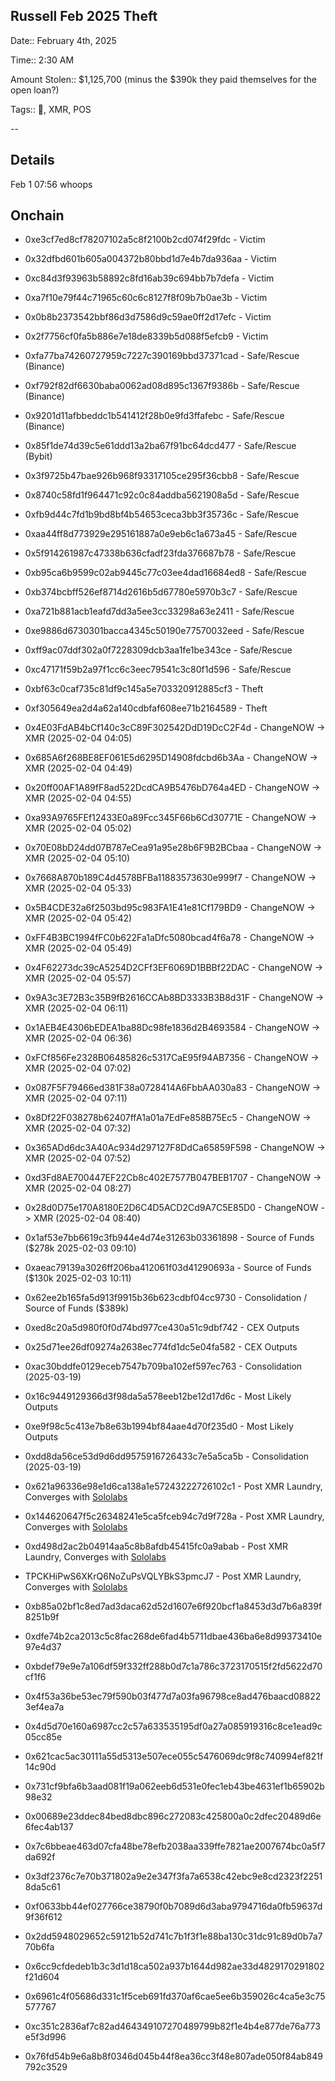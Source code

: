 ## Russell Feb 2025 Theft

Date:: February 4th, 2025 

Time:: 2:30 AM

Amount Stolen:: $1,125,700 (minus the $390k they paid themselves for the open loan?)

Tags:: 🔑, XMR, POS

--

## Details

Feb 1 07:56 whoops


## Onchain

- 0xe3cf7ed8cf78207102a5c8f2100b2cd074f29fdc - Victim
- 0x32dfbd601b605a004372b80bbd1d7e4b7da936aa - Victim
- 0xc84d3f93963b58892c8fd16ab39c694bb7b7defa - Victim
- 0xa7f10e79f44c71965c60c6c8127f8f09b7b0ae3b - Victim
- 0x0b8b2373542bbf86d3d7586d9c59ae0ff2d17efc - Victim
- 0x2f7756cf0fa5b886e7e18de8339b5d088f5efcb9 - Victim
- 0xfa77ba74260727959c7227c390169bbd37371cad - Safe/Rescue (Binance)
- 0xf792f82df6630baba0062ad08d895c1367f9386b - Safe/Rescue (Binance)
- 0x9201d11afbbeddc1b541412f28b0e9fd3ffafebc - Safe/Rescue (Binance)
- 0x85f1de74d39c5e61ddd13a2ba67f91bc64dcd477 - Safe/Rescue (Bybit)
- 0x3f9725b47bae926b968f93317105ce295f36cbb8 - Safe/Rescue
- 0x8740c58fd1f964471c92c0c84addba5621908a5d - Safe/Rescue
- 0xfb9d44c7fd1b9bd8bf4b54653ceca3bb3f35736c - Safe/Rescue
- 0xaa44ff8d773929e295161887a0e9eb6c1a673a45 - Safe/Rescue
- 0x5f914261987c47338b636cfadf23fda376687b78 - Safe/Rescue
- 0xb95ca6b9599c02ab9445c77c03ee4dad16684ed8 - Safe/Rescue
- 0xb374bcbff526ef8714d2616b5d67780e5970b3c7 - Safe/Rescue
- 0xa721b881acb1eafd7dd3a5ee3cc33298a63e2411 - Safe/Rescue
- 0xe9886d6730301bacca4345c50190e77570032eed - Safe/Rescue
- 0xff9ac07ddf302a0f7228309dcb3aa1fe1be343ce - Safe/Rescue
- 0xc47171f59b2a97f1cc6c3eec79541c3c80f1d596 - Safe/Rescue

- 0xbf63c0caf735c81df9c145a5e703320912885cf3 - Theft
- 0xf305649ea2d4a62a140cdbfaf608ee71b2164589 - Theft

- 0x4E03FdAB4bCf140c3cC89F302542DdD19DcC2F4d - ChangeNOW -> XMR (2025-02-04 04:05)
- 0x685A6f268BE8EF061E5d6295D14908fdcbd6b3Aa - ChangeNOW -> XMR (2025-02-04 04:49)
- 0x20ff00AF1A89fF8ad522DcdCA9B5476bD764a4ED - ChangeNOW -> XMR (2025-02-04 04:55)
- 0xa93A9765FEf12433E0a89Fcc345F66b6Cd30771E - ChangeNOW -> XMR (2025-02-04 05:02)
- 0x70E08bD24dd07B787eCea91a95e28b6F9B2BCbaa - ChangeNOW -> XMR (2025-02-04 05:10)
- 0x7668A870b189C4d4578BFBa11883573630e999f7 - ChangeNOW -> XMR (2025-02-04 05:33)
- 0x5B4CDE32a6f2503bd95c983FA1E41e81Cf179BD9 - ChangeNOW -> XMR (2025-02-04 05:42)
- 0xFF4B3BC1994fFC0b622Fa1aDfc5080bcad4f6a78 - ChangeNOW -> XMR (2025-02-04 05:49)
- 0x4F62273dc39cA5254D2CFf3EF6069D1BBBf22DAC - ChangeNOW -> XMR (2025-02-04 05:57)
- 0x9A3c3E72B3c35B9fB2616CCAb8BD3333B3B8d31F - ChangeNOW -> XMR (2025-02-04 06:11)
- 0x1AEB4E4306bEDEA1ba88Dc98fe1836d2B4693584 - ChangeNOW -> XMR (2025-02-04 06:36)
- 0xFCf856Fe2328B06485826c5317CaE95f94AB7356 - ChangeNOW -> XMR (2025-02-04 07:02)
- 0x087F5F79466ed381F38a0728414A6FbbAA030a83 - ChangeNOW -> XMR (2025-02-04 07:11)
- 0x8Df22F038278b62407ffA1a01a7EdFe858B75Ec5 - ChangeNOW -> XMR (2025-02-04 07:32)
- 0x365ADd6dc3A40Ac934d297127F8DdCa65859F598 - ChangeNOW -> XMR (2025-02-04 07:52)
- 0xd3Fd8AE700447EF22Cb8c402E7577B047BEB1707 - ChangeNOW -> XMR (2025-02-04 08:27)
- 0x28d0D75e170A8180E2D6C4D5ACD2Cd9A7C5E85D0 - ChangeNOW -> XMR (2025-02-04 08:40)

- 0x1af53e7bb6619c3fb944e4d74e31263b03361898 - Source of Funds ($278k 2025-02-03 09:10)
- 0xaeac79139a3026ff206ba412061f03d41290693a - Source of Funds ($130k 2025-02-03 10:11)
- 0x62ee2b165fa5d913f9915b36b623cdbf04cc9730 - Consolidation / Source of Funds ($389k)

- 0xed8c20a5d980f0f0d74bd977ce430a51c9dbf742 - CEX Outputs
- 0x25d71ee26df09274a2638ec774fd1dc5e04fa582 - CEX Outputs
- 0xac30bddfe0129eceb7547b709ba102ef597ec763 - Consolidation (2025-03-19)

- 0x16c9449129366d3f98da5a578eeb12be12d17d6c - Most Likely Outputs
- 0xe9f98c5c413e7b8e63b1994bf84aae4d70f235d0 - Most Likely Outputs
- 0xdd8da56ce53d9d6dd9575916726433c7e5a5ca5b - Consolidation (2025-03-19)

- 0x621a96336e98e1d6ca138a1e57243222726102c1 - Post XMR Laundry, Converges with [Sololabs](./sololabs.md)
- 0x144620647f5c26348241e5ca5fceb94c7d9f728a - Post XMR Laundry, Converges with [Sololabs](./sololabs.md)
- 0xd498d2ac2b04914aa5c8b8afdb45415fc0a9abab - Post XMR Laundry, Converges with [Sololabs](./sololabs.md)
- TPCKHiPwS6XKrQ6NoZuPsVQLYBkS3pmcJ7 - Post XMR Laundry, Converges with [Sololabs](./sololabs.md)

- 0xb85a02bf1c8ed7ad3daca62d52d1607e6f920bcf1a8453d3d7b6a839f8251b9f
- 0xdfe74b2ca2013c5c8fac268de6fad4b5711dbae436ba6e8d99373410e97e4d37
- 0xbdef79e9e7a106df59f332ff288b0d7c1a786c3723170515f2fd5622d70cf1f6
- 0x4f53a36be53ec79f590b03f477d7a03fa96798ce8ad476baacd088223ef4ea7a
- 0x4d5d70e160a6987cc2c57a633535195df0a27a085919316c8ce1ead9c05cc85e
- 0x621cac5ac30111a55d5313e507ece055c5476069dc9f8c740994ef821f14c90d
- 0x731cf9bfa6b3aad081f19a062eeb6d531e0fec1eb43be4631ef1b65902b98e32
- 0x00689e23ddec84bed8dbc896c272083c425800a0c2dfec20489d6e6fec4ab137
- 0x7c6bbeae463d07cfa48be78efb2038aa339ffe7821ae2007674bc0a5f7da692f
- 0x3df2376c7e70b371802a9e2e347f3fa7a6538c42ebc9e8cd2323f22518da5c61
- 0xf0633bb44ef027766ce38790f0b7089d6d3aba9794716da0fb59637d9f36f612
- 0x2dd5948029652c59121b52d741c7b1f3f1e88ba130c31dc91c89d0b7a770b6fa
- 0x6cc9cfdedeb1b3c3d1d18ca502a937b1644d982ae33d4829170291802f21d604
- 0x6961c4f05686d331c1f5ceb691fd370af6cae5ee6b359026c4ca5e3c75577767
- 0xc351c2836af7c82ad464349107270489799b82f1e4b4e877de76a773e5f3d996
- 0x76fd54b9e6a8b8f0346d045b44f8ea36cc3f48e807ade050f84ab849792c3529






